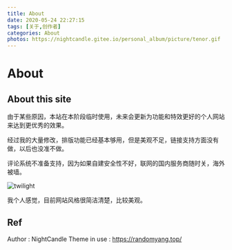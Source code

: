 ```yaml
---
title: About
date: 2020-05-24 22:27:15
tags: [关于,创作者]
categories: About
photos: https://nightcandle.gitee.io/personal_album/picture/tenor.gif
---
```


# About

## About this site

由于某些原因，本站在本阶段临时使用，未来会更新为功能和特效更好的个人网站来达到更优秀的效果。

经过我的大量修改，排版功能已经基本够用，但是美观不足，链接支持方面没有做，以后也没准不做。

评论系统不准备支持，因为如果自建安全性不好，联网的国内服务商随时关，海外被墙。

![twilight](https://nightcandle.gitee.io/personal_album/picture/tenor.gif)

我个人感觉，目前网站风格很简洁清楚，比较美观。

## Ref

Author : NightCandle
Theme in use : https://randomyang.top/
